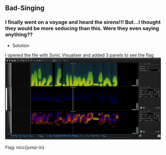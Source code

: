 ## Bad-Singing

### I finally went on a voyage and heard the sirens!!! But...I thought they would be more seducing than this. Were they even saying anything??

- Solution

I opened the file with Sonic Visualiser and added 3 panels to see the flag
![photo](./photo1.png)

Flag: nicc{jump-in}